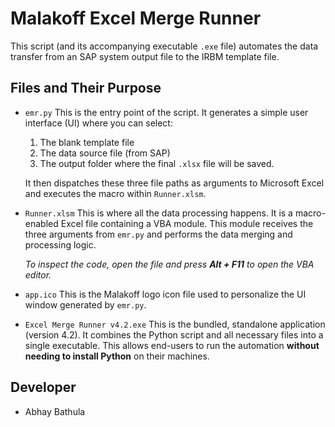 # Malakoff Excel Merge Runner

This script (and its accompanying executable `.exe` file) automates the data transfer from an SAP system output file to the IRBM template file.

## Files and Their Purpose

* `emr.py`
    This is the entry point of the script. It generates a simple user interface (UI) where you can select:
    1.  The blank template file
    2.  The data source file (from SAP)
    3.  The output folder where the final `.xlsx` file will be saved.

    It then dispatches these three file paths as arguments to Microsoft Excel and executes the macro within `Runner.xlsm`.

* `Runner.xlsm`
    This is where all the data processing happens. It is a macro-enabled Excel file containing a VBA module. This module receives the three arguments from `emr.py` and performs the data merging and processing logic.
    
    *To inspect the code, open the file and press **Alt + F11** to open the VBA editor.*

* `app.ico`
    This is the Malakoff logo icon file used to personalize the UI window generated by `emr.py`.

* `Excel Merge Runner v4.2.exe`
    This is the bundled, standalone application (version 4.2). It combines the Python script and all necessary files into a single executable. This allows end-users to run the automation **without needing to install Python** on their machines.

## Developer

* Abhay Bathula
